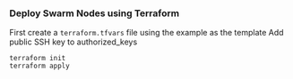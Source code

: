 ### Deploy Swarm Nodes using Terraform

First create a `terraform.tfvars` file using the example as the template
Add public SSH key to authorized_keys

```shell
terraform init
terraform apply
```

